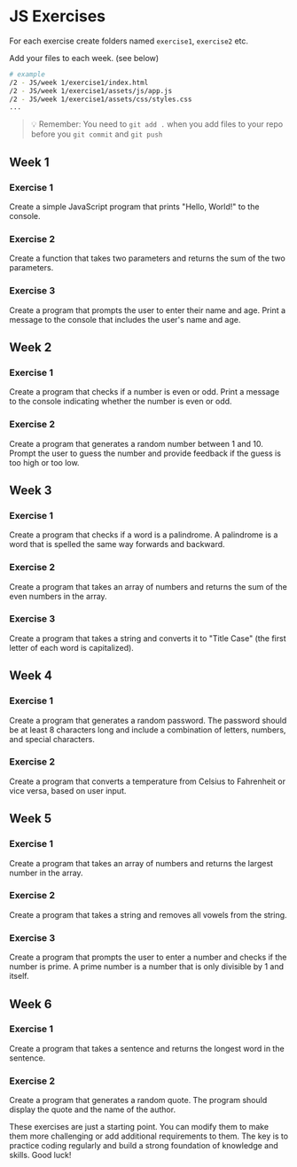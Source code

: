 # JS Exercises

For each exercise create folders named `exercise1`, `exercise2` etc.

Add your files to each week. (see below)

```sh
# example
/2 - JS/week 1/exercise1/index.html
/2 - JS/week 1/exercise1/assets/js/app.js
/2 - JS/week 1/exercise1/assets/css/styles.css
...
```

> :bulb: Remember: You need to `git add .` when you add files to your repo before you `git commit` and `git push`

## Week 1

### Exercise 1

Create a simple JavaScript program that prints "Hello, World!" to the console.

### Exercise 2

Create a function that takes two parameters and returns the sum of the two parameters.

### Exercise 3

Create a program that prompts the user to enter their name and age. Print a message to the console that includes the user's name and age.

## Week 2

### Exercise 1

Create a program that checks if a number is even or odd. Print a message to the console indicating whether the number is even or odd.

### Exercise 2

Create a program that generates a random number between 1 and 10. Prompt the user to guess the number and provide feedback if the guess is too high or too low.

## Week 3

### Exercise 1

Create a program that checks if a word is a palindrome. A palindrome is a word that is spelled the same way forwards and backward.

### Exercise 2

Create a program that takes an array of numbers and returns the sum of the even numbers in the array.

### Exercise 3

Create a program that takes a string and converts it to "Title Case" (the first letter of each word is capitalized).

## Week 4

### Exercise 1

Create a program that generates a random password. The password should be at least 8 characters long and include a combination of letters, numbers, and special characters.

### Exercise 2

Create a program that converts a temperature from Celsius to Fahrenheit or vice versa, based on user input.

## Week 5

### Exercise 1

Create a program that takes an array of numbers and returns the largest number in the array.

### Exercise 2

Create a program that takes a string and removes all vowels from the string.

### Exercise 3

Create a program that prompts the user to enter a number and checks if the number is prime. A prime number is a number that is only divisible by 1 and itself.

## Week 6

### Exercise 1

Create a program that takes a sentence and returns the longest word in the sentence.

### Exercise 2

Create a program that generates a random quote. The program should display the quote and the name of the author.

These exercises are just a starting point. You can modify them to make them more challenging or add additional requirements to them. The key is to practice coding regularly and build a strong foundation of knowledge and skills. Good luck!
